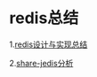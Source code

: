 # redis总结

1.[redis设计与实现总结](https://lishq.github.io/tags/Redis/?_blank)

2.[share-jedis分析](http://www.cnblogs.com/vhua/p/redis_2.html?_blank)

